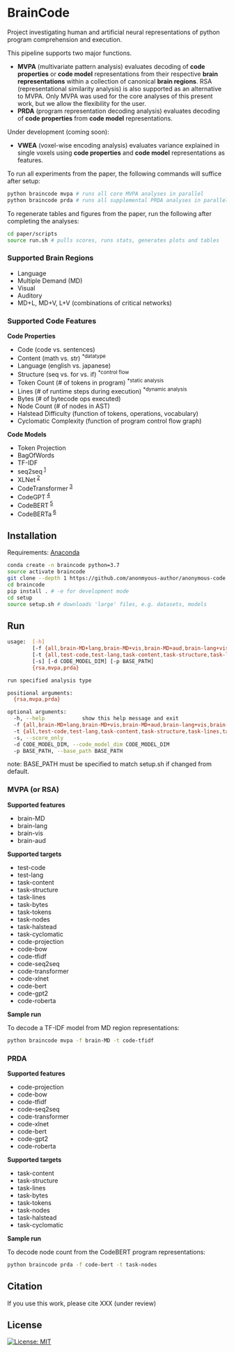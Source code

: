 # BrainCode

Project investigating human and artificial neural representations of python program comprehension and execution.

This pipeline supports two major functions.

-   **MVPA** (multivariate pattern analysis) evaluates decoding of **code properties** or **code model** representations from their respective **brain representations** within a collection of canonical **brain regions**. RSA (representational similarity analysis) is also supported as an alternative to MVPA. Only MVPA was used for the core analyses of this present work, but we allow the flexibility for the user.
-   **PRDA** (program representation decoding analysis) evaluates decoding of **code properties** from **code model** representations.

Under development (coming soon):

-   **VWEA** (voxel-wise encoding analysis) evaluates variance explained in single voxels using **code properties** and **code model** representations as features.

To run all experiments from the paper, the following commands will suffice after setup:

```bash
python braincode mvpa # runs all core MVPA analyses in parallel
python braincode prda # runs all supplemental PRDA analyses in parallel
```

To regenerate tables and figures from the paper, run the following after completing the analyses:

```bash
cd paper/scripts
source run.sh # pulls scores, runs stats, generates plots and tables
```

### Supported Brain Regions

-   Language
-   Multiple Demand (MD)
-   Visual
-   Auditory
-   MD+L, MD+V, L+V (combinations of critical networks)

### Supported Code Features

**Code Properties**

-   Code (code vs. sentences)
-   Content (math vs. str) <sup>\*datatype</sup>
-   Language (english vs. japanese)
-   Structure (seq vs. for vs. if) <sup>\*control flow</sup>
-   Token Count (# of tokens in program) <sup>\*static analysis</sup>
-   Lines (# of runtime steps during execution) <sup>\*dynamic analysis</sup>
-   Bytes (# of bytecode ops executed)
-   Node Count (# of nodes in AST)
-   Halstead Difficulty (function of tokens, operations, vocabulary)
-   Cyclomatic Complexity (function of program control flow graph)

**Code Models**

-   Token Projection
-   BagOfWords
-   TF-IDF
-   seq2seq<sup> [1](https://github.com/IBM/pytorch-seq2seq)</sup>
-   XLNet<sup> [2](https://arxiv.org/pdf/1906.08237.pdf)</sup>
-   CodeTransformer<sup> [3](https://arxiv.org/pdf/2103.11318.pdf)</sup>
-   CodeGPT<sup> [4](https://huggingface.co/microsoft/CodeGPT-small-py)</sup>
-   CodeBERT<sup> [5](https://arxiv.org/pdf/2002.08155.pdf)</sup>
-   CodeBERTa<sup> [6](https://huggingface.co/huggingface/CodeBERTa-small-v1)</sup>

## Installation

Requirements: [Anaconda](https://conda.io/projects/conda/en/latest/user-guide/install/index.html)

```bash
conda create -n braincode python=3.7
source activate braincode
git clone --depth 1 https://github.com/anonmyous-author/anonymous-code
cd braincode
pip install . # -e for development mode
cd setup
source setup.sh # downloads 'large' files, e.g. datasets, models
```

## Run

```bash
usage:  [-h]
        [-f {all,brain-MD+lang,brain-MD+vis,brain-MD+aud,brain-lang+vis,brain-lang+aud,brain-vis+aud,brain-MD,brain-lang,brain-vis,brain-aud,code-projection,code-bow,code-tfidf,code-seq2seq,code-transformer,code-xlnet,code-bert,code-gpt2,code-roberta}]
        [-t {all,test-code,test-lang,task-content,task-structure,task-lines,task-bytes,task-nodes,task-tokens,task-halstead,task-cyclomatic,code-projection,code-bow,code-tfidf,code-seq2seq,code-transformer,code-xlnet,code-bert,code-gpt2,code-roberta}]
        [-s] [-d CODE_MODEL_DIM] [-p BASE_PATH]
        {rsa,mvpa,prda}

run specified analysis type

positional arguments:
  {rsa,mvpa,prda}

optional arguments:
  -h, --help            show this help message and exit
  -f {all,brain-MD+lang,brain-MD+vis,brain-MD+aud,brain-lang+vis,brain-lang+aud,brain-vis+aud,brain-MD,brain-lang,brain-vis,brain-aud,code-projection,code-bow,code-tfidf,code-seq2seq,code-transformer,code-xlnet,code-bert,code-gpt2,code-roberta}, --feature {all,brain-MD+lang,brain-MD+vis,brain-MD+aud,brain-lang+vis,brain-lang+aud,brain-vis+aud,brain-MD,brain-lang,brain-vis,brain-aud,code-projection,code-bow,code-tfidf,code-seq2seq,code-transformer,code-xlnet,code-bert,code-gpt2,code-roberta}
  -t {all,test-code,test-lang,task-content,task-structure,task-lines,task-bytes,task-nodes,task-tokens,task-halstead,task-cyclomatic,code-projection,code-bow,code-tfidf,code-seq2seq,code-transformer,code-xlnet,code-bert,code-gpt2,code-roberta}, --target {all,test-code,test-lang,task-content,task-structure,task-lines,task-bytes,task-nodes,task-tokens,task-halstead,task-cyclomatic,code-projection,code-bow,code-tfidf,code-seq2seq,code-transformer,code-xlnet,code-bert,code-gpt2,code-roberta}
  -s, --score_only
  -d CODE_MODEL_DIM, --code_model_dim CODE_MODEL_DIM
  -p BASE_PATH, --base_path BASE_PATH
```

note: BASE_PATH must be specified to match setup.sh if changed from default.

### MVPA (or RSA)

**Supported features**

-   brain-MD
-   brain-lang
-   brain-vis
-   brain-aud

**Supported targets**

-   test-code
-   test-lang
-   task-content
-   task-structure
-   task-lines
-   task-bytes
-   task-tokens
-   task-nodes
-   task-halstead
-   task-cyclomatic
-   code-projection
-   code-bow
-   code-tfidf
-   code-seq2seq
-   code-transformer
-   code-xlnet
-   code-bert
-   code-gpt2
-   code-roberta

**Sample run**

To decode a TF-IDF model from MD region representations:

```bash
python braincode mvpa -f brain-MD -t code-tfidf
```

### PRDA

**Supported features**

-   code-projection
-   code-bow
-   code-tfidf
-   code-seq2seq
-   code-transformer
-   code-xlnet
-   code-bert
-   code-gpt2
-   code-roberta

**Supported targets**

-   task-content
-   task-structure
-   task-lines
-   task-bytes
-   task-tokens
-   task-nodes
-   task-halstead
-   task-cyclomatic

**Sample run**

To decode node count from the CodeBERT program representations:

```bash
python braincode prda -f code-bert -t task-nodes
```

## Citation

If you use this work, please cite XXX (under review)

## License

[![License: MIT](https://img.shields.io/badge/License-MIT-blue.svg)](https://opensource.org/licenses/MIT)
